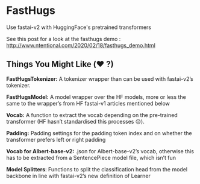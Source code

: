 # FastHugs
Use fastai-v2 with HuggingFace's pretrained transformers

See this post for a look at the fasthugs demo : http://www.ntentional.com/2020/02/18/fasthugs_demo.html


## Things You Might Like (❤️ ?)
**FastHugsTokenizer:** A tokenizer wrapper than can be used with fastai-v2’s tokenizer.

**FastHugsModel:** A model wrapper over the HF models, more or less the same to the wrapper’s from HF fastai-v1 articles mentioned below

**Vocab:** A function to extract the vocab depending on the pre-trained transformer (HF hasn’t standardised this processes 😢).

**Padding:** Padding settings for the padding token index and on whether the transformer prefers left or right padding

**Vocab for Albert-base-v2:** .json for Albert-base-v2’s vocab, otherwise this has to be extracted from a SentencePiece model file, which isn’t fun

**Model Splitters**: Functions to split the classification head from the model backbone in line with fastai-v2’s new definition of Learner
